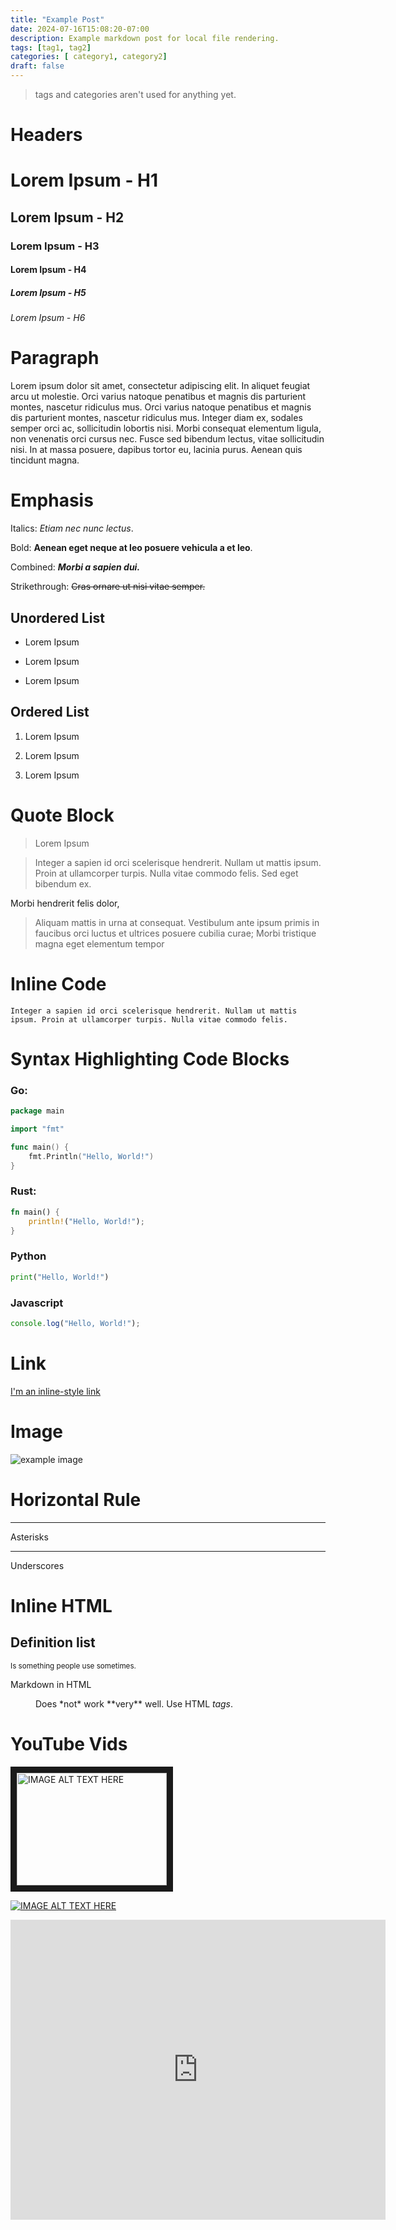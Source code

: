 ```yaml
---
title: "Example Post"
date: 2024-07-16T15:08:20-07:00
description: Example markdown post for local file rendering.
tags: [tag1, tag2]
categories: [ category1, category2]
draft: false
---
```


> tags and categories aren't used for anything yet.

# Headers

# Lorem Ipsum - H1

## Lorem Ipsum - H2

### Lorem Ipsum - H3

#### Lorem Ipsum - H4

##### Lorem Ipsum - H5 

###### Lorem Ipsum - H6

# Paragraph

Lorem ipsum dolor sit amet, consectetur adipiscing elit. In aliquet feugiat arcu ut molestie. Orci varius natoque penatibus et magnis dis parturient montes, nascetur ridiculus mus. Orci varius natoque penatibus et magnis dis parturient montes, nascetur ridiculus mus. Integer diam ex, sodales semper orci ac, sollicitudin lobortis nisi. Morbi consequat elementum ligula, non venenatis orci cursus nec. Fusce sed bibendum lectus, vitae sollicitudin nisi. In at massa posuere, dapibus tortor eu, lacinia purus. Aenean quis tincidunt magna.

# Emphasis

Italics: *Etiam nec nunc lectus*. 

Bold: **Aenean eget neque at leo posuere vehicula a et leo**. 

Combined: ***Morbi a sapien dui.*** 

Strikethrough: ~~Cras ornare ut nisi vitae semper.~~ 

## Unordered List

* Lorem Ipsum 

* Lorem Ipsum 

* Lorem Ipsum 

## Ordered List

1. Lorem Ipsum

2. Lorem Ipsum

3. Lorem Ipsum

# Quote Block

> Lorem Ipsum

> Integer a sapien id orci scelerisque hendrerit. Nullam ut mattis ipsum. Proin at ullamcorper turpis.
> Nulla vitae commodo felis. Sed eget bibendum ex.

Morbi hendrerit felis dolor,

> Aliquam mattis in urna at consequat. Vestibulum ante ipsum primis in faucibus orci luctus et ultrices posuere cubilia curae; Morbi tristique magna eget elementum tempor

# Inline Code 

`Integer a sapien id orci scelerisque hendrerit. Nullam ut mattis ipsum. Proin at ullamcorper turpis. Nulla vitae commodo felis.`


# Syntax Highlighting Code Blocks

### Go: 

```go
package main

import "fmt"

func main() {
    fmt.Println("Hello, World!")
}
```

### Rust:

```rust
fn main() {
    println!("Hello, World!");
}
```

### Python

```python
print("Hello, World!")
```

### Javascript

```javascript
console.log("Hello, World!");
```

# Link 

[I'm an inline-style link](/)

# Image 

![example image](/assets/example/example.png)

# Horizontal Rule

***

Asterisks

___

Underscores

# Inline HTML

<dl>
  <h2>Definition list</h2>
  <small>Is something people use sometimes.</small>
  <p>Markdown in HTML</p>
  <dd>Does *not* work **very** well. Use HTML <em>tags</em>.</dd>
</dl>

# YouTube Vids

<a href="http://www.youtube.com/watch?feature=player_embedded&v=xT3ShJK3KCY" target="_blank"><img src="http://img.youtube.com/vi/xT3ShJK3KCY/0.jpg" 
alt="IMAGE ALT TEXT HERE" width="240" height="180" border="10" /></a>

[![IMAGE ALT TEXT HERE](http://img.youtube.com/vi/xT3ShJK3KCY/0.jpg)](http://www.youtube.com/watch?v=xT3ShJK3KCY)

<iframe width="600" height="480" src="https://www.youtube.com/embed/xT3ShJK3KCY" title="1 HOUR Cat Eating ASMR Compilation" frameborder="0" allow="accelerometer; autoplay; clipboard-write; encrypted-media; gyroscope; picture-in-picture; web-share" referrerpolicy="strict-origin-when-cross-origin" allowfullscreen></iframe>
